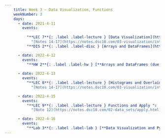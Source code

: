 ```yaml
---
    title: Week 3 – Data Visualization, Functions
    weekNumber: 3
    days:
      - date: 2021-4-11
        events:
          
          "**LEC 7**{: .label .label-lecture } [Data Visualization](http://datahub.ucsd.edu/user-redirect/git-sync?repo=https://github.com/dsc-courses/dsc10-2022-sp&subPath=lectures/lec07/lecture07.ipynb) ":
            "[Notes 14-17](https://notes.dsc10.com/03-visualization/intro.html)"
          "**DIS 2**{: .label .label-disc } [Arrays and DataFrames](http://datahub.ucsd.edu/user-redirect/git-sync?repo=https://github.com/dsc-courses/dsc10-2022-sp&subPath=discussions/02-arrays_tables/02-discussion.ipynb) ":

      - date: 2022-4-12
        events:
          "**HW 2**{: .label .label-hw } [**Arrays and DataFrames (due 11:59pm)**](http://datahub.ucsd.edu/user-redirect/git-sync?repo=https://github.com/dsc-courses/dsc10-2022-sp&subPath=homeworks/02-arrays_dataframes/homework.ipynb)":
               
      - date: 2022-4-13
        events:
          "**LEC 8**{: .label .label-lecture } [Histograms and Overlaid Plots](http://datahub.ucsd.edu/user-redirect/git-sync?repo=https://github.com/dsc-courses/dsc10-2022-sp&subPath=lectures/lec08/lecture08.ipynb)":
            "[Notes 14-17](https://notes.dsc10.com/03-visualization/intro.html)"

      - date: 2022-4-15
        events:
          "**LEC 9**{: .label .label-lecture } Functions and Apply ":
            "[Note 12](https://notes.dsc10.com/02-data_sets/apply.html)"

      - date: 2022-4-16
        events:
          "**Lab 3**{: .label .label-lab } [**Data Visualization and Python Functions (due 11:59pm)**](http://datahub.ucsd.edu/user-redirect/git-sync?repo=https://github.com/dsc-courses/dsc10-2022-sp&subPath=labs/03-apply_vis/lab3.ipynb)":
---
```


